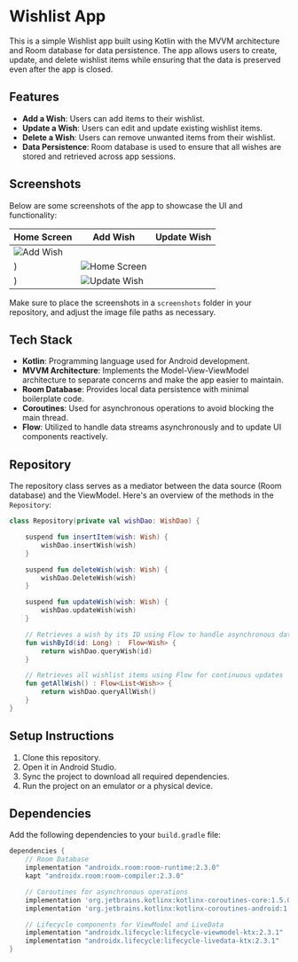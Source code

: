 
# Wishlist App

This is a simple Wishlist app built using Kotlin with the MVVM architecture and Room database for data persistence. The app allows users to create, update, and delete wishlist items while ensuring that the data is preserved even after the app is closed.

## Features
- **Add a Wish**: Users can add items to their wishlist.
- **Update a Wish**: Users can edit and update existing wishlist items.
- **Delete a Wish**: Users can remove unwanted items from their wishlist.
- **Data Persistence**: Room database is used to ensure that all wishes are stored and retrieved across app sessions.

## Screenshots

Below are some screenshots of the app to showcase the UI and functionality:

| Home Screen | Add Wish | Update Wish |
| ----------- | -------- | ----------- |
| ![Add Wish](https://github.com/user-attachments/assets/1b78a491-2efc-4653-8473-75ff4af56328)
) | ![Home Screen](https://github.com/user-attachments/assets/53f3d178-c364-4129-9c2c-62a1260f06cf)
) | ![Update Wish](https://github.com/user-attachments/assets/87eb6b79-b767-465c-8771-2e3f553fa900)

Make sure to place the screenshots in a `screenshots` folder in your repository, and adjust the image file paths as necessary.

## Tech Stack
- **Kotlin**: Programming language used for Android development.
- **MVVM Architecture**: Implements the Model-View-ViewModel architecture to separate concerns and make the app easier to maintain.
- **Room Database**: Provides local data persistence with minimal boilerplate code.
- **Coroutines**: Used for asynchronous operations to avoid blocking the main thread.
- **Flow**: Utilized to handle data streams asynchronously and to update UI components reactively.

## Repository
The repository class serves as a mediator between the data source (Room database) and the ViewModel. Here's an overview of the methods in the `Repository`:

```kotlin
class Repository(private val wishDao: WishDao) {

    suspend fun insertItem(wish: Wish) {
        wishDao.insertWish(wish)
    }

    suspend fun deleteWish(wish: Wish) {
        wishDao.DeleteWish(wish)
    }

    suspend fun updateWish(wish: Wish) {
        wishDao.updateWish(wish)
    }

    // Retrieves a wish by its ID using Flow to handle asynchronous data streaming
    fun wishById(id: Long) :  Flow<Wish> {
        return wishDao.queryWish(id)
    }

    // Retrieves all wishlist items using Flow for continuous updates
    fun getAllWish() : Flow<List<Wish>> {
        return wishDao.queryAllWish()
    }
}
```

## Setup Instructions
1. Clone this repository.
2. Open it in Android Studio.
3. Sync the project to download all required dependencies.
4. Run the project on an emulator or a physical device.

## Dependencies
Add the following dependencies to your `build.gradle` file:

```gradle
dependencies {
    // Room Database
    implementation "androidx.room:room-runtime:2.3.0"
    kapt "androidx.room:room-compiler:2.3.0"

    // Coroutines for asynchronous operations
    implementation 'org.jetbrains.kotlinx:kotlinx-coroutines-core:1.5.0'
    implementation 'org.jetbrains.kotlinx:kotlinx-coroutines-android:1.5.0'

    // Lifecycle components for ViewModel and LiveData
    implementation "androidx.lifecycle:lifecycle-viewmodel-ktx:2.3.1"
    implementation "androidx.lifecycle:lifecycle-livedata-ktx:2.3.1"
}
```
